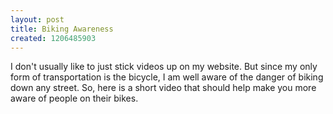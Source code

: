```yaml
---
layout: post
title: Biking Awareness
created: 1206485903
---
```


I don't usually like to just stick videos up on my website.  But since my only form of transportation is the bicycle, I am well aware of the danger of biking down any street.  So, here is a short video that should help make you more aware of people on their bikes.

<div>
<object width="425" height="355"><param name="movie" value="http://www.youtube.com/v/Ahg6qcgoay4&amp;hl=en"></param><param name="wmode" value="transparent"></param><embed src="http://www.youtube.com/v/Ahg6qcgoay4&amp;hl=en" type="application/x-shockwave-flash" wmode="transparent" width="425" height="355"></embed></object>
</div>

